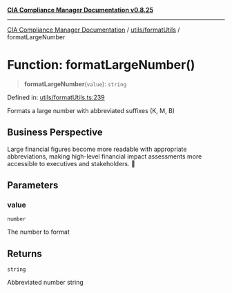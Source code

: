 [**CIA Compliance Manager Documentation v0.8.25**](../../../README.md)

***

[CIA Compliance Manager Documentation](../../../modules.md) / [utils/formatUtils](../README.md) / formatLargeNumber

# Function: formatLargeNumber()

> **formatLargeNumber**(`value`): `string`

Defined in: [utils/formatUtils.ts:239](https://github.com/Hack23/cia-compliance-manager/blob/b7816746b3b7f5e02cb18303af9cc6696a8caef9/src/utils/formatUtils.ts#L239)

Formats a large number with abbreviated suffixes (K, M, B)

## Business Perspective

Large financial figures become more readable with appropriate
abbreviations, making high-level financial impact assessments
more accessible to executives and stakeholders. 💼

## Parameters

### value

`number`

The number to format

## Returns

`string`

Abbreviated number string
